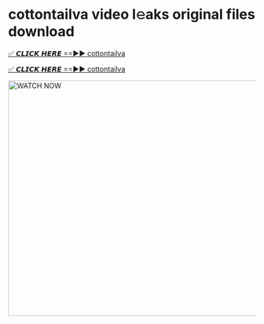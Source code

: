 # cottontailva video l𝚎aks original files download

<p><a href="https://mediafirer.com/cottontailva&ref=titik" rel="nofollow">✅ 𝘾𝙇𝙄𝘾𝙆 𝙃𝙀𝙍𝙀 ==►► cottontailva</a></p>

<p><a href="https://mediafirer.com/cottontailva&ref=titik" rel="nofollow">✅ 𝘾𝙇𝙄𝘾𝙆 𝙃𝙀𝙍𝙀 ==►► cottontailva</a></p>

<p><a rel="nofollow" title="WATCH NOW" href="https://mediafirer.com/cottontailva&ref=titik"><img border="cottontailva" height="480" width="854" title="WATCH NOW" alt="WATCH NOW" src="https://i.imgur.com/WiGg2rx.gif"></a></p>